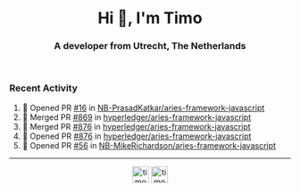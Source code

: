 <h1 align="center">Hi 👋, I'm Timo</h1>
<h3 align="center">A developer from Utrecht, The Netherlands</h3>
<br/>
<!-- https://github.com/rahuldkjain/github-profile-readme-generator --!>

<!--  <p align="left"><img src="https://github-readme-stats.vercel.app/api?username=timoglastra&show_icons=true&count_private=true&" alt="timoglastra" /></p> --!>

<!--
Github language stats
<p align="left"><img src="https://github-readme-stats.vercel.app/api/top-langs/?username=timoglastra&layout=compact" alt="timoglastra" /><p>
-->

<!-- Codestats language stats -->
<!-- <p align="left"><img src="https://codestats-readme.vercel.app/api/top-langs/?username=timoglastra&layout=compact&language_count=12" alt="timoglastra" /><p>    --!>
  
<h3>Recent Activity</h3>

<!--START_SECTION:activity-->
1. 💪 Opened PR [#16](https://github.com/NB-PrasadKatkar/aries-framework-javascript/pull/16) in [NB-PrasadKatkar/aries-framework-javascript](https://github.com/NB-PrasadKatkar/aries-framework-javascript)
2. 🎉 Merged PR [#869](https://github.com/hyperledger/aries-framework-javascript/pull/869) in [hyperledger/aries-framework-javascript](https://github.com/hyperledger/aries-framework-javascript)
3. 🎉 Merged PR [#876](https://github.com/hyperledger/aries-framework-javascript/pull/876) in [hyperledger/aries-framework-javascript](https://github.com/hyperledger/aries-framework-javascript)
4. 💪 Opened PR [#876](https://github.com/hyperledger/aries-framework-javascript/pull/876) in [hyperledger/aries-framework-javascript](https://github.com/hyperledger/aries-framework-javascript)
5. 💪 Opened PR [#56](https://github.com/NB-MikeRichardson/aries-framework-javascript/pull/56) in [NB-MikeRichardson/aries-framework-javascript](https://github.com/NB-MikeRichardson/aries-framework-javascript)
<!--END_SECTION:activity-->

---

<p align="center">
<a href="https://twitter.com/timoglastra" target="blank"><img align="center" src="https://cdn.jsdelivr.net/npm/simple-icons@3.0.1/icons/twitter.svg" alt="timoglastra" height="30" width="30" /></a>
<a href="https://linkedin.com/in/timoglastra" target="blank"><img align="center" src="https://cdn.jsdelivr.net/npm/simple-icons@3.0.1/icons/linkedin.svg" alt="timoglastra" height="30" width="30" /></a>
</p>



